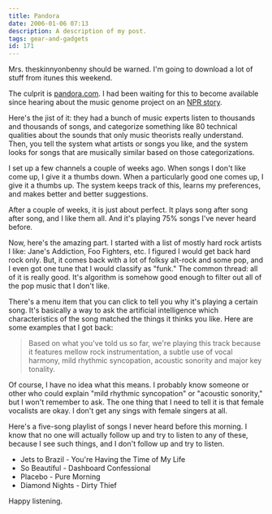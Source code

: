 ```yaml
---
title: Pandora
date: 2006-01-06 07:13
description: A description of my post.
tags: gear-and-gadgets
id: 171
---
```

Mrs. theskinnyonbenny should be warned.  I'm going to download a lot of stuff from itunes this weekend.

The culprit is <a href="http://pandora.com">pandora.com</a>.  I had been waiting for this to become available since hearing about the music genome project on an <a href="http://www.npr.org/templates/story/story.php?storyId=4661167
">NPR story</a>.


Here's the jist of it:  they had a bunch of music experts listen to thousands and thousands of songs, and categorize something like 80 technical qualities about the sounds that only music theorists really understand.  Then, you tell the system what artists or songs you like, and the system looks for songs that are musically similar based on those categorizations.

I set up a few channels a couple of weeks ago.  When songs I don't like come up, I give it a thumbs down.  When a particularly good one comes up, I give it a thumbs up.  The system keeps track of this, learns my preferences, and makes better and better suggestions.

After a couple of weeks, it is just about perfect.  It plays song after song after song, and I like them all.  And it's playing 75% songs I've never heard before.

Now, here's the amazing part.  I started with a list of mostly hard rock artists I like:  Jane's Addiction, Foo Fighters, etc.  I figured I would get back hard rock only.  But, it comes back with a lot of folksy alt-rock and some pop, and I even got one tune that I would classify as "funk."  The common thread: all of it is really good.  It's algorithm is somehow good enough to filter out all of the pop music that I don't like.

There's a menu item that you can click to tell you why it's playing a certain song.  It's basically a way to ask the artificial intelligence which characteristics of the song matched the things it thinks you like.  Here are some examples that I got back:

<blockquote>Based on what you've told us so far, we're playing this track because it features mellow rock instrumentation, a subtle use of vocal harmony, mild rhythmic syncopation, acoustic sonority and major key tonality.</blockquote>

<p>Of course, I have no idea what this means.  I probably know someone or other who could explain "mild rhythmic syncopation" or "acoustic sonority," but I won't remember to ask.  The one thing that I need to tell it is that female vocalists are okay.  I don't get any sings with female singers at all.

Here's a five-song playlist of songs I never heard before this morning.  I know that no one will actually follow up and try to listen to any of these, because I see such things, and I don't follow up and try to listen.</p>

<ul><li>Jets to Brazil - You're Having the Time of My Life
</li><li>So Beautiful - Dashboard Confessional
</li><li>Placebo - Pure Morning
</li><li>Diamond Nights - Dirty Thief</li></ul>

<p>Happy listening.</p>
